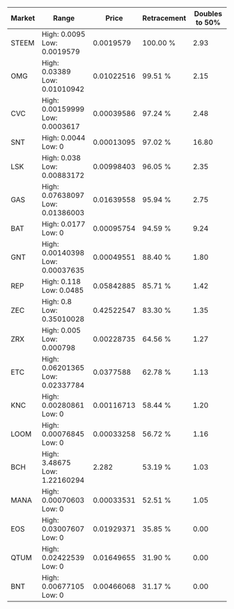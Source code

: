 | Market | Range | Price| Retracement | Doubles to 50% |
| --- | --- | --- | --- | --- |
| STEEM | High: 0.0095<br />Low: 0.0019579 | 0.0019579 | 100.00 % | 2.93 |
| OMG | High: 0.03389<br />Low: 0.01010942 | 0.01022516 | 99.51 % | 2.15 |
| CVC | High: 0.00159999<br />Low: 0.0003617 | 0.00039586 | 97.24 % | 2.48 |
| SNT | High: 0.0044<br />Low: 0 | 0.00013095 | 97.02 % | 16.80 |
| LSK | High: 0.038<br />Low: 0.00883172 | 0.00998403 | 96.05 % | 2.35 |
| GAS | High: 0.07638097<br />Low: 0.01386003 | 0.01639558 | 95.94 % | 2.75 |
| BAT | High: 0.0177<br />Low: 0 | 0.00095754 | 94.59 % | 9.24 |
| GNT | High: 0.00140398<br />Low: 0.00037635 | 0.00049551 | 88.40 % | 1.80 |
| REP | High: 0.118<br />Low: 0.0485 | 0.05842885 | 85.71 % | 1.42 |
| ZEC | High: 0.8<br />Low: 0.35010028 | 0.42522547 | 83.30 % | 1.35 |
| ZRX | High: 0.005<br />Low: 0.000798 | 0.00228735 | 64.56 % | 1.27 |
| ETC | High: 0.06201365<br />Low: 0.02337784 | 0.0377588 | 62.78 % | 1.13 |
| KNC | High: 0.00280861<br />Low: 0 | 0.00116713 | 58.44 % | 1.20 |
| LOOM | High: 0.00076845<br />Low: 0 | 0.00033258 | 56.72 % | 1.16 |
| BCH | High: 3.48675<br />Low: 1.22160294 | 2.282 | 53.19 % | 1.03 |
| MANA | High: 0.00070603<br />Low: 0 | 0.00033531 | 52.51 % | 1.05 |
| EOS | High: 0.03007607<br />Low: 0 | 0.01929371 | 35.85 % | 0.00 |
| QTUM | High: 0.02422539<br />Low: 0 | 0.01649655 | 31.90 % | 0.00 |
| BNT | High: 0.00677105<br />Low: 0 | 0.00466068 | 31.17 % | 0.00 |
